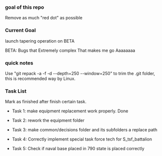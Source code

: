 ### goal of this repo ###

Remove as much "red dot" as possible

### Current Goal ###

launch tapering operation on BETA

BETA: Bugs that Extremely complex That makes me go Aaaaaaaa

### quick notes ###

Use "git repack -a -f -d --depth=250 --window=250" to trim the .git folder, this is recommended way by Linux.

### Task List ###

Mark as finished after finish certain task.

- Task 1: make equipment replacement work properly. Done

- Task 2: rework the equipment folder

- Task 3: make common/decisions folder and its subfolders a replace path

- Task 4: Correctly implement special task force tech for S_tsf_battalion

- Task 5: Check if naval base placed in 790 state is placed correctly